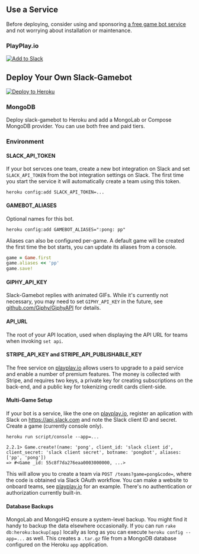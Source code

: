## Use a Service

Before deploying, consider using and sponsoring [a free game bot service](https://www.playplay.io) and not worrying about installation or maintenance.

### PlayPlay.io

[![Add to Slack](https://platform.slack-edge.com/img/add_to_slack@2x.png)](https://www.playplay.io)

## Deploy Your Own Slack-Gamebot

[![Deploy to Heroku](https://www.herokucdn.com/deploy/button.png)](https://heroku.com/deploy?template=https://github.com/dblock/slack-gamebot)

### MongoDB

Deploy slack-gamebot to Heroku and add a MongoLab or Compose MongoDB provider. You can use both free and paid tiers.

### Environment

#### SLACK_API_TOKEN

If your bot servces one team, create a new bot integration on Slack and set `SLACK_API_TOKEN` from the bot integration settings on Slack. The first time you start the service it will automatically create a team using this token.

```
heroku config:add SLACK_API_TOKEN=...
```

#### GAMEBOT_ALIASES

Optional names for this bot.

```
heroku config:add GAMEBOT_ALIASES=":pong: pp"
```

Aliases can also be configured per-game. A default game will be created the first time the bot starts, you can update its aliases from a console.

```ruby
game = Game.first
game.aliases << 'pp'
game.save!
```

#### GIPHY_API_KEY

Slack-Gamebot replies with animated GIFs. While it's currently not necessary, you may need to set `GIPHY_API_KEY` in the future, see [github.com/Giphy/GiphyAPI](https://github.com/Giphy/GiphyAPI) for details.

#### API_URL

The root of your API location, used when displaying the API URL for teams when invoking `set api`.

#### STRIPE_API_KEY and STRIPE_API_PUBLISHABLE_KEY

The free service on [playplay.io](https://www.playplay.io) allows users to upgrade to a paid service and enable a number of premium features. The money is collected with Stripe, and requires two keys, a private key for creating subscriptions on the back-end, and a public key for tokenizing credit cards client-side.

#### Multi-Game Setup

If your bot is a service, like the one on [playplay.io](https://www.playplay.io), register an aplication with Slack on https://api.slack.com and note the Slack client ID and secret. Create a game (currently console only).

```
heroku run script/console --app=...

2.2.1> Game.create!(name: 'pong', client_id: 'slack client id', client_secret: 'slack client secret', botname: 'pongbot', aliases: ['pp', 'pong'])
=> #<Game _id: 55c8f7da276eaa0003000000, ...>
```

This will allow you to create a team via `POST /teams?game=pong&code=`, where the code is obtained via Slack OAuth workflow. You can make a website to onboard teams, see [playplay.io](https://github.com/playplayio/playplay.io) for an example. There's no authentication or authorization currently built-in.

#### Database Backups

MongoLab and MongoHQ ensure a system-level backup. You might find it handy to backup the data elsewhere occasionally. If you can run `rake db:heroku:backup[app]` locally as long as you can execute `heroku config --app=...` as well. This creates a `.tar.gz` file from a MongoDB database configured on the Heroku `app` application.
